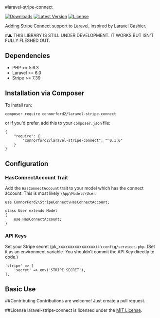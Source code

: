 #laravel-stripe-connect

[![Downloads](https://img.shields.io/packagist/dt/connorford2/laravel-stripe-connect)](https://packagist.org/packages/connorford2/laravel-stripe-connect)
[![Latest Version](https://img.shields.io/packagist/v/connorford2/laravel-stripe-connect)](https://packagist.org/packages/connorford2/laravel-stripe-connect)
[![License](https://img.shields.io/github/license/connorford2/laravel-stripe-connect)](https://github.com/connorford2/laravel-stripe-connect/blob/master/LICENSE.md)

Adding [Stripe Connect](https://github.com/stripe/stripe-php) support to [Laravel](https://laravel.com), inspired by [Laravel Cashier](https://laravel.com/docs/8.x/billing).

#⚠️ THIS LIBRARY IS STILL UNDER DEVELOPMENT. IT WORKS BUT ISN'T FULLY FLESHED OUT.

## Dependencies
* PHP >= 5.6.3
* Laravel >= 6.0
* Stripe >= 7.39

## Installation via Composer
To install run:
```
composer require connorford2/laravel-stripe-connect
```
or if you'd prefer, add this to your ```composer.json``` file:
```
{
    "require": {
        "connorford2/laravel-stripe-connect": "^0.1.0"
    }
}
```

## Configuration

### HasConnectAccount Trait
Add the ```HasConnectAccount``` trait to your model which has the connect account.
This is most likely ```\App\Models\User```.

```
use ConnorFord2\StripeConnect\HasConnectAccount;

class User extends Model
{
    use HasConnectAccount;
}

```


### API Keys
Set your Stripe secret (pk_xxxxxxxxxxxxxxxx) in ```config/services.php```. (Set it as an environment variable. You shouldn't commit the API Key directly to code.)
```
'stripe' => [
    'secret' => env('STRIPE_SECRET'),
],
```

## Basic Use


##Contributing
Contributions are welcome! Just create a pull request.

##License
laravel-stripe-connect is licensed under the [MIT License](https://github.com/connorford2/laravel-stripe-connect/blob/master/LICENSE.md). 